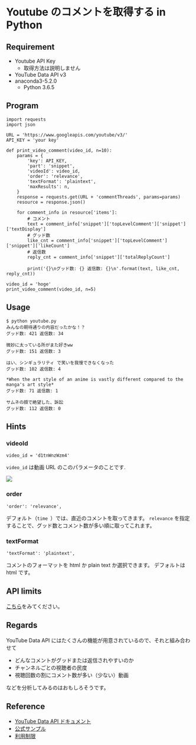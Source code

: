 # Youtube のコメントを取得する in Python

## Requirement
- Youtube API Key
    - 取得方法は説明しません
- YouTube Data API v3
- anaconda3-5.2.0
    - Python 3.6.5

## Program
```
import requests
import json

URL = 'https://www.googleapis.com/youtube/v3/'
API_KEY = 'your key'

def print_video_comment(video_id, n=10):
    params = {
        'key': API_KEY,
        'part': 'snippet',
        'videoId': video_id,
        'order': 'relevance',
        'textFormat': 'plaintext',
        'maxResults': n,
    }
    response = requests.get(URL + 'commentThreads', params=params)
    resource = response.json()

    for comment_info in resource['items']:
        # コメント
        text = comment_info['snippet']['topLevelComment']['snippet']['textDisplay']
        # グッド数
        like_cnt = comment_info['snippet']['topLevelComment']['snippet']['likeCount']
        # 返信数
        reply_cnt = comment_info['snippet']['totalReplyCount']

        print('{}\nグッド数: {} 返信数: {}\n'.format(text, like_cnt, reply_cnt))

video_id = 'hoge'
print_video_comment(video_id, n=5)
```
## Usage
```
$ python youtube.py
みんなの期待通りの内容だったかな！？
グッド数: 421 返信数: 34

微妙に太っている所がまた好きww
グッド数: 151 返信数: 3

はい、シンギュラリティ で笑いを我慢できなくなった
グッド数: 102 返信数: 4

*When the art style of an anime is vastly different compared to the manga's art style*
グッド数: 71 返信数: 1

サムネの顔で絶望した、訴訟
グッド数: 112 返信数: 0
```

## Hints
### videoId
```
video_id = 'd1tnWnzWzm4'
```
`video_id` は動画 URL のこのパラメータのことです.

![](https://qiita-image-store.s3.amazonaws.com/0/245792/50ff8a6b-1323-b068-4f3d-926b25d56e5a.png)

### order
```
'order': 'relevance',
```
デフォルト（`time `）では、直近のコメントを取ってきます。
`relevance` を指定することで、グッド数とコメント数が多い順に取ってこれます。

### textFormat

```
'textFormat': 'plaintext',
```
コメントのフォーマットを html か plain text か選択できます。
デフォルトは html です。



## API limits
[こちら](https://developers.google.com/youtube/v3/getting-started#quota)をみてください。

## Regards
YouTube Data API にはたくさんの機能が用意されているので、それと組み合わせて

- どんなコメントがグッドまたは返信されやすいのか
- チャンネルごとの視聴者の民度
- 視聴回数の割にコメント数が多い（少ない）動画

などを分析してみるのはおもしろそうです。

## Reference
- [YouTube Data API ドキュメント](https://developers.google.com/apis-explorer/?hl=ja#p/youtube/v3/)
- [公式サンプル](https://developers.google.com/youtube/v3/code_samples/)
- [利用制限](https://developers.google.com/youtube/v3/getting-started#quota)
